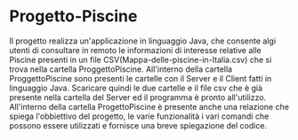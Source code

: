 # Progetto-Piscine
Il progetto realizza un'applicazione in linguaggio Java, che consente algi utenti di consultare in remoto le informazioni di interesse relative alle Piscine presenti in un file CSV(Mappa-delle-piscine-in-Italia.csv) che si trova nella cartella ProggettoPiscine.
All'interno della cartella ProggettoPiscine sono presenti le cartelle con il Server e il Client fatti in linguaggio Java.
Scaricare quindi le due cartelle e il file csv che è già presente nella cartella del Server ed il programma è pronto all'utilizzo.
All'interno della cartella ProgettoPiscine è presente anche una relazione che spiega l'obbiettivo del progetto, le varie funzionalità i vari comandi che possono essere utilizzati e fornisce una breve spiegazione del codice.
